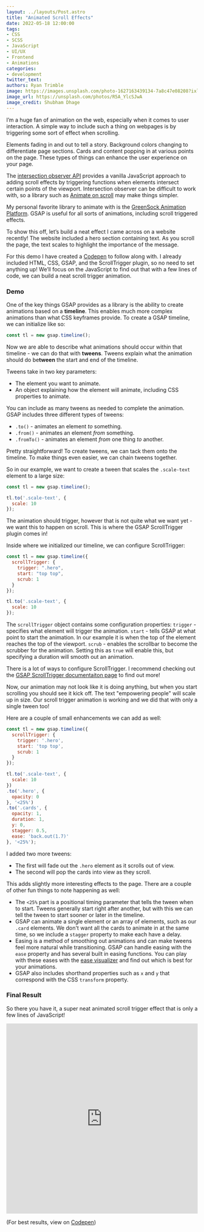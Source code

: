 ```yaml
---
layout: ../layouts/Post.astro
title: "Animated Scroll Effects"
date: 2022-05-18 12:00:00
tags:
- CSS
- SCSS
- JavaScript
- UI/UX
- Frontend
- Animations
categories:
- development
twitter_text:
authors: Ryan Trimble
image: https://images.unsplash.com/photo-1627163439134-7a8c47e08208?ixlib=rb-1.2.1&ixid=MnwxMjA3fDB8MHxwaG90by1wYWdlfHx8fGVufDB8fHx8&auto=format&fit=crop&w=2532&q=80
image_url: https://unsplash.com/photos/R5A_YlcSJwA
image_credit: Shubham Dhage
---
```


I’m a huge fan of animation on the web, especially when it comes to user interaction. A simple way to include such a thing on webpages is by triggering some sort of effect when scrolling.

Elements fading in and out to tell a story. Background colors changing to differentiate page sections. Cards and content popping in at various points on the page. These types of things can enhance the user experience on your page.

The [intersection observer API](https://developer.mozilla.org/en-US/docs/Web/API/Intersection_Observer_API) provides a vanilla JavaScript approach to adding scroll effects by triggering functions when elements intersect certain points of the viewport. Intersection observer can be difficult to work with, so a library such as [Animate on scroll](https://michalsnik.github.io/aos/) may make things simpler. 

My personal favorite library to animate with is the [GreenSock Animation Platform](https://greensock.com/). GSAP is useful for all sorts of animations, including scroll triggered effects. 

To show this off, let’s build a neat effect I came across on a website recently! The website included a hero section containing text. As you scroll the page, the text scales to highlight the importance of the message.

For this demo I have created a [Codepen](https://codepen.io/mrtrimble/pen/gOvLPgM) to follow along with. I already included HTML, CSS, GSAP, and the ScrollTrigger plugin, so no need to set anything up! We’ll focus on the JavaScript to find out that with a few lines of code, we can build a neat scroll trigger animation.

### Demo
One of the key things GSAP provides as a library is the ability to create animations based on a **timeline**. This enables much more complex animations than what CSS keyframes provide. To create a GSAP timeline, we can initialize like so:

```js 
const tl = new gsap.timeline();
```

Now we are able to describe what animations should occur within that timeline - we can do that with **tweens**. Tweens explain what the animation should do be**tween** the start and end of the timeline. 

Tweens take in two key parameters:
- The element you want to animate.
- An object explaining how the element will animate, including CSS properties to animate.

You can include as many tweens as needed to complete the animation. GSAP includes three different types of tweens:
- `.to()` - animates an element *to* something.
- `.from()` - animates an element *from* something.
- `.fromTo()` - animates an element *from* one thing *to* another.

Pretty straightforward! To create tweens, we can tack them onto the timeline. To make things even easier, we can chain tweens together.

So in our example, we want to create a tween that scales the `.scale-text` element to a large size:

```js
const tl = new gsap.timeline();

tl.to('.scale-text', {
  scale: 10
});
```

The animation should trigger, however that is not quite what we want yet - we want this to happen on scroll. This is where the GSAP ScrollTrigger plugin comes in!

Inside where we initialized our timeline, we can configure ScrollTrigger:

```js
const tl = new gsap.timeline({
  scrollTrigger: {
    trigger: ".hero",
    start: "top top",
    scrub: 1
  }
});

tl.to('.scale-text', {
  scale: 10
});
```

The `scrollTrigger` object contains some configuration properties:
`trigger` - specifies what element will trigger the animation.
`start` - tells GSAP at what point to start the animation. In our example it is when the top of the element reaches the top of the viewport.
`scrub` - enables the scrollbar to become the scrubber for the animation. Setting this as `true` will enable this, but specifying a duration will smooth out an animation.

There is a lot of ways to configure ScrollTrigger. I recommend checking out the [GSAP ScrollTrigger documentaiton page](https://greensock.com/scrolltrigger/) to find out more!

Now, our animation may not look like it is doing anything, but when you start scrolling you should see it kick off. The text "empowering people" will scale up in size. Our scroll trigger animation is working and we did that with only a single tween too! 

Here are a couple of small enhancements we can add as well:

```js
const tl = new gsap.timeline({
  scrollTrigger: {
    trigger: '.hero',
    start: 'top top',
    scrub: 1
  }
});

tl.to('.scale-text', {
  scale: 10
})
.to('.hero', {
  opacity: 0
}, '<25%')
.to('.cards', {
  opacity: 1,
  duration: 1,
  y: 0,
  stagger: 0.5,
  ease: 'back.out(1.7)'
}, '<25%');
```

I added two more tweens:
- The first will fade out the `.hero` element as it scrolls out of view.
- The second will pop the cards into view as they scroll.

This adds slightly more interesting effects to the page. There are a couple of other fun things to note happening as well: 

- The `<25%` part is a positional timing parameter that tells the tween when to start. Tweens generally start right after another, but with this we can tell the tween to start sooner or later in the timeline. 
- GSAP can animate a single element or an array of elements, such as our `.card` elements. We don't want all the cards to animate in at the same time, so we include a `stagger` property to make each have a delay.
- Easing is a method of smoothing out animations and can make tweens feel more natural while transitioning. GSAP can handle easing with the `ease` property and has several built in easing functions. You can play with these eases with the [ease visualizer](https://greensock.com/ease-visualizer/) and find out which is best for your animations.
- GSAP also includes shorthand properties such as `x` and `y` that correspond with the CSS `transform` property. 


### Final Result
So there you have it, a super neat animated scroll trigger effect that is only a few lines of JavaScript!

<iframe height="500" style="width: 100%;" scrolling="no" title="Finished - Scroll Trigger Demo" src="https://codepen.io/mrtrimble/embed/zYRoGgZ/7545ac69b915f060e1585b886719a856?default-tab=result" frameborder="no" loading="lazy" allowtransparency="true" allowfullscreen="true">
  See the Pen <a href="https://codepen.io/mrtrimble/pen/zYRoGgZ/7545ac69b915f060e1585b886719a856">
  Finished - Scroll Trigger Demo</a> by Ryan Trimble (<a href="https://codepen.io/mrtrimble">@mrtrimble</a>)
  on <a href="https://codepen.io">CodePen</a>.
</iframe>

(For best results, view on [Codepen](https://codepen.io/mrtrimble/pen/zYRoGgZ/7545ac69b915f060e1585b886719a856))